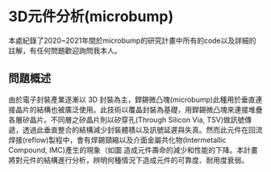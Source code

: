 # 3D元件分析(microbump)
  本處紀錄了2020~2021年間於microbump的研究計畫中所有的code以及詳細的註解，有任何問題歡迎詢問我本人。
  
## 問題概述
  由於電子封裝產業逐漸以 3D 封裝為主，銲錫微凸塊(microbump)此種用於垂直連接晶片的結構也被廣泛使用。此技術以覆晶封裝為基礎，用銲錫微凸塊來連接堆疊各層矽晶片。不同層之矽晶片則以矽穿孔(Through Silicon Via, TSV)做訊號傳遞，透過此垂直整合的結構減少封裝體積以及訊號延遲與失真。然而此元件在回流焊接(reflow)製程中，會有焊錫頸縮以及介面金屬共化物(Intermetallic Compound, IMC)產生的現象（如圖 造成元件壽命的減少和性能的下降。本計畫將對元件的結構進行分析，辨明何種情況下造成元件的可靠度、耐用度衰弱。
